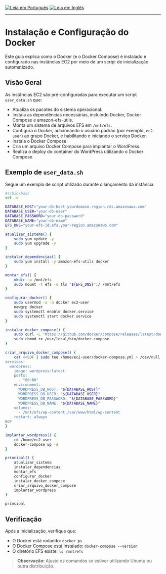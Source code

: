 [![Leia em Português](https://img.shields.io/badge/%F0%9F%87%A7%F0%9F%87%B7%20Portugu%C3%AAs-F0FFFF.svg)](docker_setup.pt-BR.md)
[![Leia em Inglês](https://img.shields.io/badge/%F0%9F%87%BA%F0%9F%87%B8%20English-gray.svg)](docker_setup.md)

---

# Instalação e Configuração do Docker

Este guia explica como o Docker (e o Docker Compose) é instalado e configurado nas instâncias EC2 por meio de um script de inicialização automatizado.

## Visão Geral
As instâncias EC2 são pré-configuradas para executar um script `user_data.sh` que:
- Atualiza os pacotes do sistema operacional.
- Instala as dependências necessárias, incluindo Docker, Docker Compose e amazon-efs-utils.
- Monta um sistema de arquivos EFS em `/mnt/efs`.
- Configura o Docker, adicionando o usuário padrão (por exemplo, `ec2-user`) ao grupo Docker, e habilitando e iniciando o serviço Docker.
- Instala o Docker Compose.
- Cria um arquivo Docker Compose para implantar o WordPress.
- Realiza o deploy do container do WordPress utilizando o Docker Compose.

## Exemplo de `user_data.sh`
Segue um exemplo de script utilizado durante o lançamento da instância:

```bash
#!/bin/bash
set -e

DATABASE_HOST="your-db-host.yourdomain.region.rds.amazonaws.com"
DATABASE_USER="your-db-user"
DATABASE_PASSWORD="your-db-password"
DATABASE_NAME="your-db-name"
EFS_DNS="your-efs-id.efs.your-region.amazonaws.com"

atualizar_sistema() {
    sudo yum update -y
    sudo yum upgrade -y
}

instalar_dependencias() {
    sudo yum install -y amazon-efs-utils docker
}

montar_efs() {
    mkdir -p /mnt/efs
    sudo mount -t efs -o tls "${EFS_DNS}":/ /mnt/efs
}

configurar_docker() {
    sudo usermod -a -G docker ec2-user
    newgrp docker
    sudo systemctl enable docker.service
    sudo systemctl start docker.service
}

instalar_docker_compose() {
    sudo curl -L "https://github.com/docker/compose/releases/latest/download/docker-compose-$(uname -s)-$(uname -m)" -o /usr/local/bin/docker-compose
    sudo chmod +x /usr/local/bin/docker-compose
}

criar_arquivo_docker_compose() {
    cat <<EOF | sudo tee /home/ec2-user/docker-compose.yml > /dev/null
services:
  wordpress:
    image: wordpress:latest
    ports:
      - "80:80"
    environment:
      WORDPRESS_DB_HOST: "${DATABASE_HOST}"
      WORDPRESS_DB_USER: "${DATABASE_USER}"
      WORDPRESS_DB_PASSWORD: "${DATABASE_PASSWORD}"
      WORDPRESS_DB_NAME: "${DATABASE_NAME}"
    volumes:
      - /mnt/efs/wp-content:/var/www/html/wp-content
    restart: always
EOF
}

implantar_wordpress() {
    cd /home/ec2-user
    docker-compose up -d
}

principal() {
    atualizar_sistema
    instalar_dependencias
    montar_efs
    configurar_docker
    instalar_docker_compose
    criar_arquivo_docker_compose
    implantar_wordpress
}

principal
```

## Verificação
Após a inicialização, verifique que:
- O Docker está rodando: `docker ps`
- O Docker Compose está instalado: `docker-compose --version`
- O diretório EFS existe: `ls /mnt/efs`

> **Observação:** Ajuste os comandos se estiver utilizando Ubuntu ou outra distribuição.

